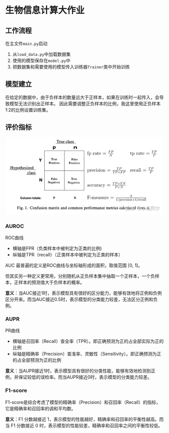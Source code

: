 # 生物信息计算大作业

## 工作流程

在主文件`main.py`启动
1. 从`load_data.py`中加载数据集
2. 使用的模型保存在`model.py`中
3. 把数据集和需要使用的模型传入训练器`Trainer`类中开始训练

## 模型建立

在给定的数据中，由于负样本的数量远大于正样本，如果在训练时一起传入，会导致模型无法识别出正样本。
因此需要调整正负样本的比例，我这里使用正负样本1:2的比例设置训练集。

## 评价指标

![img](imgs/README/v2-c83abf91a6f9fbbba3a1b11879d54a63_720w.webp)

### AUROC

ROC曲线
- 横轴是FPR（负类样本中被判定为正类的比例)
- 纵轴是TPR（recall）（正类样本中被判定为正类的样本）

AUC 最普遍的定义是ROC曲线与坐标轴形成的面积，取值范围 [0, 1]。

但其实另一种定义更常用，分别随机从正负样本集中抽取一个正样本，一个负样本，正样本的预测值大于负样本的概率。

**意义**：当AUC接近1时，表示模型具有很好的区分能力，能够有效地将正例和负例区分开来。而当AUC接近0.5时，表示模型的分类能力较差，无法区分正例和负例。


### AUPR

PR曲线
- 横轴是召回率（Recall）查全率（TPR）。即正确预测为正的占全部实际为正的比例
- 纵轴是精确率（Precision）查准率、灵敏性（Sensitivity）。即正确预测为正的占全部预测为正的比例

**意义**：当AUPR接近1时，表示模型具有很好的分类性能，能够有效地检测到正例，并保证较低的误检率。而当AUPR接近0时，表示模型的分类能力较差。

### F1-score

F1-score是综合考虑了模型的精确率（Precision）和召回率（Recall）的指标，它是精确率和召回率的调和平均数。

**意义**：F1 分数越接近 1，表示模型的性能越好，精确率和召回率的平衡性越高。而当 F1 分数接近 0 时，表示模型的性能较差，精确率和召回率之间的平衡性较低。
